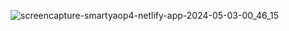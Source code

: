 ![screencapture-smartyaop4-netlify-app-2024-05-03-00_46_15](https://github.com/moraesvmm/searom-robot/assets/163613152/8b6cfcb7-7702-4a84-b07b-abbd1b3921f4)
